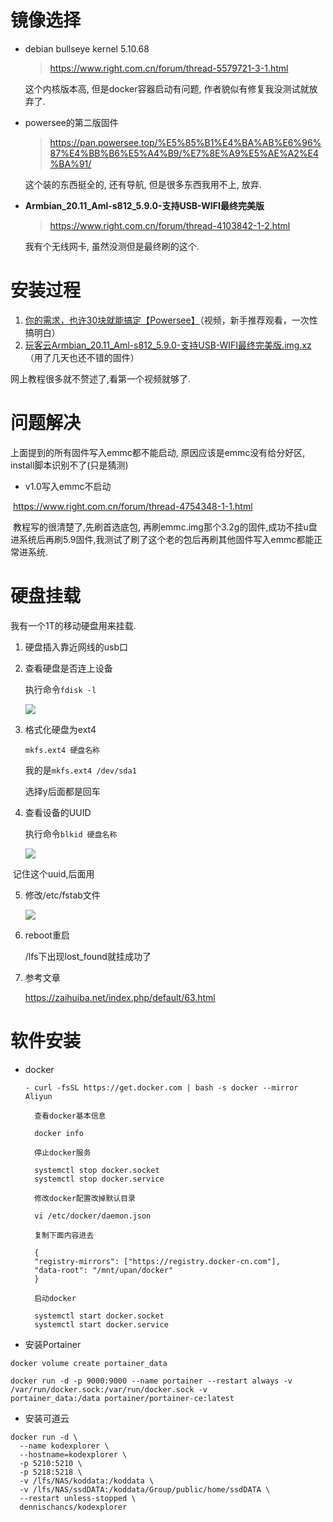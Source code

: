 # 镜像选择

- debian bullseye kernel 5.10.68

  > https://www.right.com.cn/forum/thread-5579721-3-1.html

  这个内核版本高, 但是docker容器启动有问题, 作者貌似有修复我没测试就放弃了.

- powersee的第二版固件

  > https://pan.powersee.top/%E5%85%B1%E4%BA%AB%E6%96%87%E4%BB%B6%E5%A4%B9/%E7%8E%A9%E5%AE%A2%E4%BA%91/

  这个装的东西挺全的, 还有导航, 但是很多东西我用不上, 放弃.

- **Armbian_20.11_Aml-s812_5.9.0-支持USB-WIFI最终完美版**

  > https://www.right.com.cn/forum/thread-4103842-1-2.html

  我有个无线网卡, 虽然没测但是最终刷的这个.
# 安装过程

1. [你的需求，也许30块就能搞定【Powersee】](https://www.bilibili.com/video/BV1sU4y1s7Yu?spm_id_from=333.999.0.0)（视频，新手推荐观看，一次性搞明白）
2. [玩客云Armbian_20.11_Aml-s812_5.9.0-支持USB-WIFI最终完美版.img.xz](https://www.right.com.cn/forum/thread-4103842-1-1.html) （用了几天也还不错的固件）

网上教程很多就不赘述了,看第一个视频就够了.

# 问题解决

上面提到的所有固件写入emmc都不能启动, 原因应该是emmc没有给分好区, install脚本识别不了(只是猜测)

- v1.0写入emmc不启动

​		https://www.right.com.cn/forum/thread-4754348-1-1.html

​		教程写的很清楚了,先刷首选底包, 再刷emmc.img那个3.2g的固件,成功不挂u盘进系统后再刷5.9固件,我测试了刷了这个老的包后再刷其他固件写入emmc都能正常进系统.

# 硬盘挂载

我有一个1T的移动硬盘用来挂载.

1. 硬盘插入靠近网线的usb口

2. 查看硬盘是否连上设备

   执行命令`fdisk -l`

   ![](https://gitee.com/lpdswing/image/raw/master/img/202202022234102.png)

3. 格式化硬盘为ext4

   `mkfs.ext4 硬盘名称`

   我的是`mkfs.ext4 /dev/sda1`

   选择y后面都是回车

4. 查看设备的UUID

   执行命令`blkid 硬盘名称`

   ![](https://gitee.com/lpdswing/image/raw/master/img/202202022238082.png)

​	记住这个uuid,后面用

5. 修改/etc/fstab文件

   ![](https://gitee.com/lpdswing/image/raw/master/img/202202022241574.png)

6. reboot重启

   /lfs下出现lost_found就挂成功了

7. 参考文章

   https://zaihuiba.net/index.php/default/63.html

# 软件安装

- docker

  ```shell
  - curl -fsSL https://get.docker.com | bash -s docker --mirror Aliyun
  
    查看docker基本信息
  
    docker info
  
    停止docker服务
  
    systemctl stop docker.socket
    systemctl stop docker.service
  
    修改docker配置改掉默认目录
  
    vi /etc/docker/daemon.json
  
    复制下面内容进去
  
    {
    "registry-mirrors": ["https://registry.docker-cn.com"],
    "data-root": "/mnt/upan/docker"
    }
  
    启动docker
  
    systemctl start docker.socket
    systemctl start docker.service
  ```

  

- 安装Portainer

```
docker volume create portainer_data

docker run -d -p 9000:9000 --name portainer --restart always -v /var/run/docker.sock:/var/run/docker.sock -v 		portainer_data:/data portainer/portainer-ce:latest
```

- 安装可道云

```
docker run -d \
  --name kodexplorer \
  --hostname=kodexplorer \
  -p 5210:5210 \
  -p 5218:5218 \
  -v /lfs/NAS/koddata:/koddata \
  -v /lfs/NAS/ssdDATA:/koddata/Group/public/home/ssdDATA \
  --restart unless-stopped \
  dennischancs/kodexplorer
```

